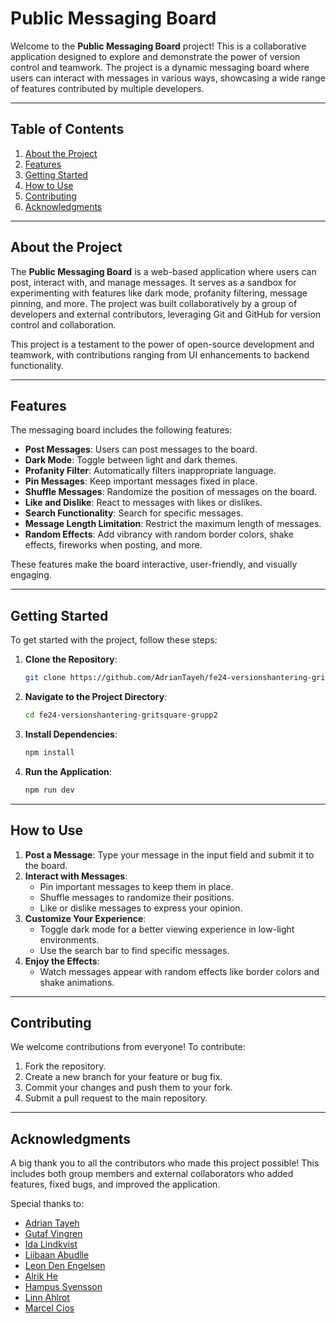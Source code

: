 # Public Messaging Board

Welcome to the **Public Messaging Board** project! This is a collaborative application designed to explore and demonstrate the power of version control and teamwork. The project is a dynamic messaging board where users can interact with messages in various ways, showcasing a wide range of features contributed by multiple developers.

---

## Table of Contents

1. [About the Project](#about-the-project)
2. [Features](#features)
3. [Getting Started](#getting-started)
4. [How to Use](#how-to-use)
5. [Contributing](#contributing)
6. [Acknowledgments](#acknowledgments)

---

## About the Project

The **Public Messaging Board** is a web-based application where users can post, interact with, and manage messages. It serves as a sandbox for experimenting with features like dark mode, profanity filtering, message pinning, and more. The project was built collaboratively by a group of developers and external contributors, leveraging Git and GitHub for version control and collaboration.

This project is a testament to the power of open-source development and teamwork, with contributions ranging from UI enhancements to backend functionality.

---

## Features

The messaging board includes the following features:

- **Post Messages**: Users can post messages to the board.
- **Dark Mode**: Toggle between light and dark themes.
- **Profanity Filter**: Automatically filters inappropriate language.
- **Pin Messages**: Keep important messages fixed in place.
- **Shuffle Messages**: Randomize the position of messages on the board.
- **Like and Dislike**: React to messages with likes or dislikes.
- **Search Functionality**: Search for specific messages.
- **Message Length Limitation**: Restrict the maximum length of messages.
- **Random Effects**: Add vibrancy with random border colors, shake effects, fireworks when posting, and more.

These features make the board interactive, user-friendly, and visually engaging.

---

## Getting Started

To get started with the project, follow these steps:

1. **Clone the Repository**:
   ```bash
   git clone https://github.com/AdrianTayeh/fe24-versionshantering-gritsquare-grupp2.git
2. **Navigate to the Project Directory**:
    ```bash
    cd fe24-versionshantering-gritsquare-grupp2
3. **Install Dependencies**:
    ```bash
    npm install
4. **Run the Application**:
    ```bash
    npm run dev

---

## How to Use

1. **Post a Message**: Type your message in the input field and submit it to the board.
2. **Interact with Messages**:
    * Pin important messages to keep them in place.
    * Shuffle messages to randomize their positions.
    * Like or dislike messages to express your opinion.
3. **Customize Your Experience**:
    * Toggle dark mode for a better viewing experience in low-light environments.
    * Use the search bar to find specific messages.
4. **Enjoy the Effects**:
    * Watch messages appear with random effects like border colors and shake animations.

---

## Contributing

We welcome contributions from everyone! To contribute:

1. Fork the repository.
2. Create a new branch for your feature or bug fix.
3. Commit your changes and push them to your fork.
4. Submit a pull request to the main repository.

--- 

## Acknowledgments

A big thank you to all the contributors who made this project possible! This includes both group members and external collaborators who added features, fixed bugs, and improved the application.

Special thanks to:

* [Adrian Tayeh](https://github.com/AdrianTayeh)
* [Gutaf Vingren](https://github.com/Sparven0)
* [Ida Lindkvist](https://github.com/MetalMuffin)
* [Liibaan Abudlle](https://github.com/Azralii)
* [Leon Den Engelsen](https://github.com/leondenengelsen)
* [Alrik He](https://github.com/Timearchitect)
* [Hampus Svensson](https://github.com/Hampeeeeeee)
* [Linn Ahlrot](https://github.com/munchkin870411)
* [Marcel Cios](https://github.com/Marvelmta)
